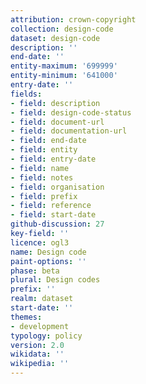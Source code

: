 ```yaml
---
attribution: crown-copyright
collection: design-code
dataset: design-code
description: ''
end-date: ''
entity-maximum: '699999'
entity-minimum: '641000'
entry-date: ''
fields:
- field: description
- field: design-code-status
- field: document-url
- field: documentation-url
- field: end-date
- field: entity
- field: entry-date
- field: name
- field: notes
- field: organisation
- field: prefix
- field: reference
- field: start-date
github-discussion: 27
key-field: ''
licence: ogl3
name: Design code
paint-options: ''
phase: beta
plural: Design codes
prefix: ''
realm: dataset
start-date: ''
themes:
- development
typology: policy
version: 2.0
wikidata: ''
wikipedia: ''
---
```


